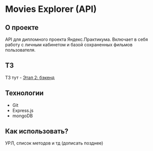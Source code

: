 # Movies Explorer (API)

## О проекте

API для дипломного проекта Яндекс.Практикума. Включает в себя работу с личным кабинетом и базой сохраненных фильмов пользователя.

## ТЗ

ТЗ тут - [Этап 2: бэкенд](https://practicum.yandex.ru/learn/web/courses/347389fe-50f8-4223-937b-d478373f38bf/sprints/16617/topics/97cc89f9-d314-4720-ab34-eae819224906/lessons/173df785-0f62-49fb-971f-3e65a0f977f8/)

## Технологии

* Git
* Express.js
* mongoDB

## Как использовать?

УРЛ, список методов и тд (дописать позднее)
